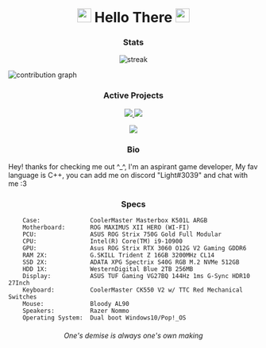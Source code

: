<h1 align="center"> 
  <img src="https://media.giphy.com/media/hvRJCLFzcasrR4ia7z/giphy.gif" width="28"> Hello There <img src="https://media.giphy.com/media/hvRJCLFzcasrR4ia7z/giphy.gif" width="28">
</h1>

<h3 align="center">
 Stats
</h3>

<p align="center">
  <img alt="streak" src="https://github-readme-streak-stats.herokuapp.com/?user=Light3039&theme=tokyonight"/>
</p>

<img alt="contribution graph" src="https://activity-graph.herokuapp.com/graph?username=Light3039&bg_color=1A1B27&color=70A5FD&line=33A59A&point=c1ceff">


<h3 align="center">
 Active Projects
</h3>

<div align="center">
  <a href="https://github.com/light3039/light"><img src="https://github-readme-stats.vercel.app/api/pin/?username=light3039&repo=light&theme=tokyonight" /> </a>
  <a href="https://github.com/light3039/CSES"><img src="https://github-readme-stats.vercel.app/api/pin/?username=light3039&repo=CSES&theme=tokyonight" /> </a>
  
  
<a href="https://github.com/light3039/UE5-SystemInformation"><img src="https://github-readme-stats.vercel.app/api/pin/?username=light3039&repo=UE5-SystemInformation&theme=tokyonight" /> </a>
</div>


<h3 align="center">
 Bio
</h3>

<p align="left"> Hey! thanks for checking me out ^_^, I'm an aspirant game developer, My fav language is C++, you can add me on discord "Light#3039" and chat with me :3 </p>

<h3 align="center">
Specs
</h3>

```
    Case:              CoolerMaster Masterbox K501L ARGB
    Motherboard:       ROG MAXIMUS XII HERO (WI-FI)
    PCU:               ASUS ROG Strix 750G Gold Full Modular
    CPU:               Intel(R) Core(TM) i9-10900
    GPU:               Asus ROG Strix RTX 3060 O12G V2 Gaming GDDR6
    RAM 2X:            G.SKILL Trident Z 16GB 3200MHz CL14
    SSD 2X:            ADATA XPG Spectrix S40G RGB M.2 NVMe 512GB
    HDD 1X:            WesternDigital Blue 2TB 256MB
    Display:           ASUS TUF Gaming VG27BQ 144Hz 1ms G-Sync HDR10 27Inch
    Keyboard:          CoolerMaster CK550 V2 w/ TTC Red Mechanical Switches
    Mouse:             Bloody AL90
    Speakers:          Razer Nommo
    Operating System:  Dual boot Windows10/Pop!_OS 
```

<h6 align="center">
One's demise is always one's own making
</h6>

